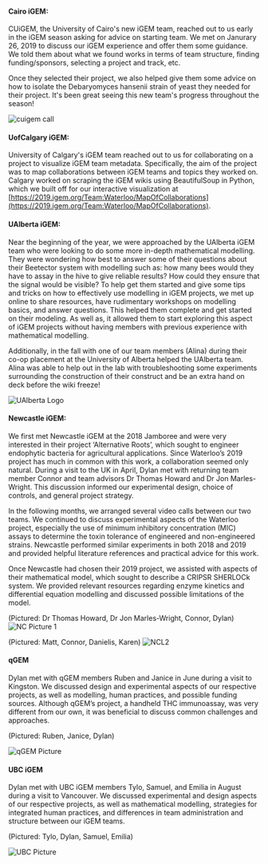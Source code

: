 #### Cairo iGEM:

CUiGEM, the University of Cairo's new iGEM team, reached out to us early in the iGEM season asking for advice on starting team. We met on Janurary 26, 2019 to discuss our iGEM experience and offer them some guidance. We told them about what we found works in terms of team structure, finding funding/sponsors, selecting a project and track, etc. 

Once they selected their project, we also helped give them some advice on how to isolate the Debaryomyces hansenii strain of yeast they needed for their project. It's been great seeing this new team's progress throughout the season! 

![cuigem call](https://2019.igem.org/wiki/images/6/6f/T--Waterloo--CU_Collab.png)

#### UofCalgary iGEM:

University of Calgary's iGEM team reached out to us for collaborating on a project to visualize iGEM team metadata. Specifically, the aim of the project was to map collaborations between iGEM teams and topics they worked on. Calgary worked on scraping the iGEM wikis using BeautifulSoup in Python, which we built off for our interactive visualization at [https://2019.igem.org/Team:Waterloo/MapOfCollaborations](https://2019.igem.org/Team:Waterloo/MapOfCollaborations).

#### UAlberta iGEM:

Near the beginning of the year, we were approached by the UAlberta iGEM team who were looking to do some more in-depth mathematical modelling.  They were wondering how best to answer some of their questions about their Beetector system with modelling such as: how many bees would they have to assay in the hive to give reliable results?  How could they ensure that the signal would be visible?  To help get them started and give some tips and tricks on how to effectively use modelling in iGEM projects, we met up online to share resources, have rudimentary workshops on modelling basics, and answer questions.  This helped them complete and get started on their modeling.  As well as, it allowed them to start exploring this aspect of iGEM projects without having members with previous experience with mathematical modelling.

Additionally, in the fall with one of our team members (Alina) during their co-op placement at the University of Alberta helped the UAlberta team.  Alina was able to help out in the lab with troubleshooting some experiments surrounding the construction of their construct and be an extra hand on deck before the wiki freeze!

![UAlberta Logo](https://2019.igem.org/wiki/images/1/12/T--Waterloo--UAlbertaCollabLogo.png)

#### Newcastle iGEM:

We first met Newcastle iGEM at the 2018 Jamboree and were very interested in their project ‘Alternative Roots’, which sought to engineer endophytic bacteria for agricultural applications. Since Waterloo’s 2019 project has much in common with this work, a collaboration seemed only natural. During a visit to the UK in April, Dylan met with returning team member Connor and team advisors Dr Thomas Howard and Dr Jon Marles-Wright. This discussion informed our experimental design, choice of controls, and general project strategy. 

In the following months, we arranged several video calls between our two teams. We continued to discuss experimental aspects of the Waterloo project, especially the use of minimum inhibitory concentration (MIC) assays to determine the toxin tolerance of engineered and non-engineered strains. Newcastle performed similar experiments in both 2018 and 2019 and provided helpful literature references and practical advice for this work.

Once Newcastle had chosen their 2019 project, we assisted with aspects of their mathematical model, which sought to describe a CRIPSR SHERLOCk system. We provided relevant resources regarding enzyme kinetics and differential equation modelling and discussed possible limitations of the model. 

(Pictured: Dr Thomas Howard, Dr Jon Marles-Wright, Connor, Dylan)
![NC Picture 1](https://2019.igem.org/wiki/images/8/88/T--Waterloo--NCL1.jpg)

(Pictured: Matt, Connor, Danielis, Karen)
![NCL2](https://2019.igem.org/wiki/images/e/e3/T--Waterloo--NCL2.jpg)

#### qGEM

Dylan met with qGEM members Ruben and Janice in June during a visit to Kingston. We discussed design and experimental aspects of our respective projects, as well as modelling, human practices, and possible funding sources. Although qGEM’s project, a handheld THC immunoassay, was very different from our own, it was beneficial to discuss common challenges and approaches.

(Pictured: Ruben, Janice, Dylan)

![qGEM Picture](https://2019.igem.org/wiki/images/8/8c/T--Waterloo--qGEMCollabs.jpg)

#### UBC iGEM

Dylan met with UBC iGEM members Tylo, Samuel, and Emilia in August during a visit to Vancouver. We discussed experimental and design aspects of our respective projects, as well as mathematical modelling, strategies for integrated human practices, and differences in team administration and structure between our iGEM teams.

(Pictured: Tylo, Dylan, Samuel, Emilia)

![UBC Picture](https://2019.igem.org/wiki/images/8/8d/T--Waterloo--UBCCollabs.jpeg)
